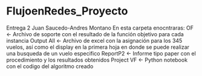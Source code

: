# FlujoenRedes_Proyecto
Entrega 2 Juan Saucedo-Andres Montano
En esta carpeta enocntraras:
OF <- Archivo de soporte con el resultado de la función objetivo para cada instancia
Output All <- Archivo de excel con la asignación para los 345 vuelos, así como 
  el display en la primera hoja en donde se puede realizar una busqueda de un vuelo especifico
ReportP2 <- Informe tipo paper con el procedimiento y los resultados obtenidos
Project VF <- Python notebook con el codigo del algoritmo creado
